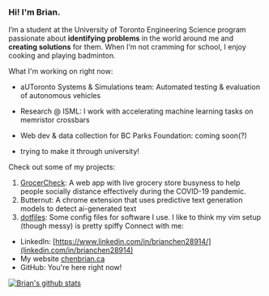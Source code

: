 ### Hi! I'm Brian.

I’m a student at the University of Toronto Engineering Science program passionate about **identifying problems** in the world around me and **creating solutions** for them. When I’m not cramming for school, I enjoy cooking and playing badminton.

What I'm working on right now: 
- aUToronto Systems & Simulations team: Automated testing & evaluation of autonomous vehicles
- Research @ ISML: I work with accelerating machine learning tasks on memristor crossbars
- Web dev & data collection for BC Parks Foundation: coming soon(?)

- trying to make it through university!

Check out some of my projects:
1. [GrocerCheck](https://grocercheck.ca): A web app with live grocery store busyness to help people socially distance effectively during the COVID-19 pandemic. 
2. Butternut: A chrome extension that uses predictive text generation models to detect ai-generated text
3. [dotfiles](https://github.com/ihasdapie/dotfiles): Some config files for software I use. I like to think my vim setup (though messy) is pretty spiffy
Connect with me:

- LinkedIn: [https://www.linkedin.com/in/brianchen28914/](linkedin.com/in/brianchen28914)
- My website [chenbrian.ca](https://chenbrian.ca)
- GitHub: You're here right now!

[![Brian's github stats](https://github-readme-stats.vercel.app/api?username=ihasdapie&count_private=true&show_icons=true&hide_rank=true)](https://github.com/anuraghazra/github-readme-stats)

